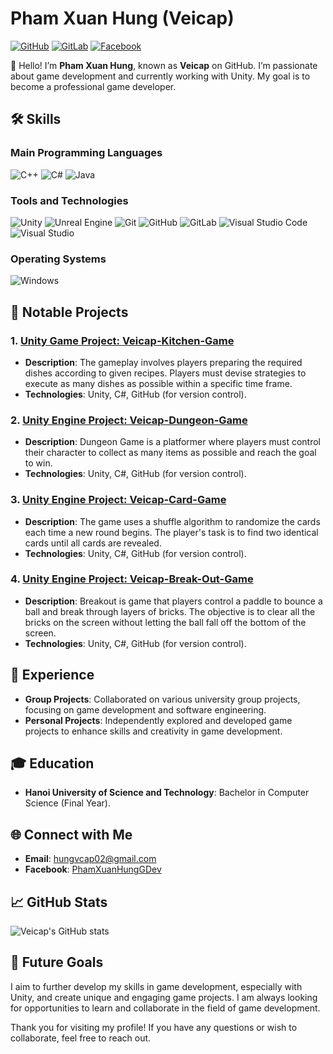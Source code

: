 # Pham Xuan Hung (Veicap)

[![GitHub](https://img.shields.io/badge/GitHub-Veicap-181717?style=for-the-badge&logo=github&logoColor=white)](https://github.com/Veicap)
[![GitLab](https://img.shields.io/badge/GitLab-Veicap-330F63?style=for-the-badge&logo=gitlab&logoColor=white)](https://gitlab.com/Veicap)
[![Facebook](https://img.shields.io/badge/Facebook-PhamXuanHungGDev-1877F2?style=for-the-badge&logo=facebook&logoColor=white)](https://www.facebook.com/PhamXuanHungGDev/)

👋 Hello! I’m **Pham Xuan Hung**, known as **Veicap** on GitHub. I’m passionate about game development and currently working with Unity. My goal is to become a professional game developer.

## 🛠 Skills

### Main Programming Languages

![C++](https://img.shields.io/badge/C++-00599C?style=for-the-badge&logo=c%2B%2B&logoColor=white)
![C#](https://img.shields.io/badge/C%23-239120?style=for-the-badge&logo=c-sharp&logoColor=white)
![Java](https://img.shields.io/badge/Java-007396?style=for-the-badge&logo=java&logoColor=white)

### Tools and Technologies

![Unity](https://img.shields.io/badge/Unity-000000?style=for-the-badge&logo=unity&logoColor=white)
![Unreal Engine](https://img.shields.io/badge/Unreal%20Engine-313131?style=for-the-badge&logo=unreal-engine&logoColor=white)
![Git](https://img.shields.io/badge/Git-F05032?style=for-the-badge&logo=git&logoColor=white)
![GitHub](https://img.shields.io/badge/GitHub-181717?style=for-the-badge&logo=github&logoColor=white)
![GitLab](https://img.shields.io/badge/GitLab-330F63?style=for-the-badge&logo=gitlab&logoColor=white)
![Visual Studio Code](https://img.shields.io/badge/VS%20Code-007ACC?style=for-the-badge&logo=visual-studio-code&logoColor=white)
![Visual Studio](https://img.shields.io/badge/Visual%20Studio-5C2D91?style=for-the-badge&logo=visual-studio&logoColor=white)

### Operating Systems

![Windows](https://img.shields.io/badge/Windows-0078D6?style=for-the-badge&logo=windows&logoColor=white)

## 🔭 Notable Projects

### **1. [Unity Game Project: Veicap-Kitchen-Game](https://github.com/Veicap/Veicap-Kitchen-Game)**
- **Description**: The gameplay involves players preparing the required dishes according to given recipes. Players must devise strategies to execute as many dishes as possible within a specific time frame.
- **Technologies**: Unity, C#, GitHub (for version control).

### **2. [Unity Engine Project: Veicap-Dungeon-Game](https://github.com/Veicap/Veicap-Dungeon-Game)**
- **Description**: Dungeon Game is a platformer where players must control their character to collect as many items as possible and reach the goal to win.
- **Technologies**: Unity, C#, GitHub (for version control).

### **3. [Unity Engine Project: Veicap-Card-Game](https://github.com/Veicap/Veicap-Card-Game)**
- **Description**: The game uses a shuffle algorithm to randomize the cards each time a new round begins. The player's task is to find two identical cards until all cards are revealed.
- **Technologies**: Unity, C#, GitHub (for version control).

### **4. [Unity Engine Project: Veicap-Break-Out-Game](https://github.com/Veicap/Veicap-Break-Out-Game)**
- **Description**: Breakout is game that players control a paddle to bounce a ball and break through layers of bricks. The objective is to clear all the bricks on the screen without letting the ball fall off the bottom of the screen.
- **Technologies**: Unity, C#, GitHub (for version control).

## 💼 Experience

- **Group Projects**: Collaborated on various university group projects, focusing on game development and software engineering.
- **Personal Projects**: Independently explored and developed game projects to enhance skills and creativity in game development.

## 🎓 Education

- **Hanoi University of Science and Technology**: Bachelor in Computer Science (Final Year).

## 🌐 Connect with Me

- **Email**: hungvcap02@gmail.com
- **Facebook**: [PhamXuanHungGDev](https://www.facebook.com/PhamXuanHungGDev/)

## 📈 GitHub Stats

![Veicap's GitHub stats](https://github-readme-stats.vercel.app/api?username=Veicap&show_icons=true&theme=radical)

## 🚀 Future Goals

I aim to further develop my skills in game development, especially with Unity, and create unique and engaging game projects. I am always looking for opportunities to learn and collaborate in the field of game development.

Thank you for visiting my profile! If you have any questions or wish to collaborate, feel free to reach out.
